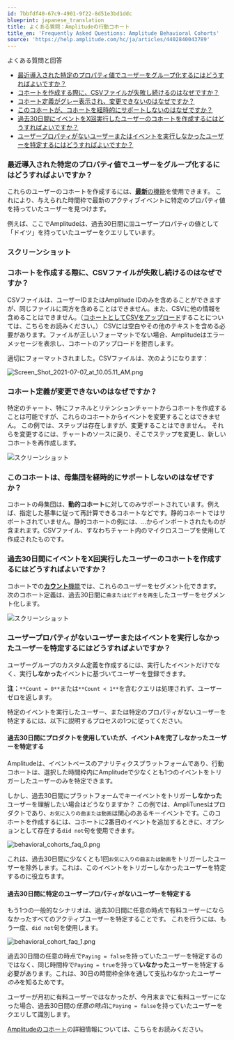 ```yaml
---
id: 7bbfdf40-67c9-4901-9f22-8d51e3bd1ddc
blueprint: japanese_translation
title: よくある質問：Amplitudeの行動コホート
title_en: 'Frequently Asked Questions: Amplitude Behavioral Cohorts'
source: 'https://help.amplitude.com/hc/ja/articles/4402840043789'
---
```

よくある質問と回答

* [最近導入された特定のプロパティ値でユーザーをグループ化するにはどうすればよいですか？](#h_01EQFSHDF70TFPGA0VGN0RW00K)
* [コホートを作成する際に、CSVファイルが失敗し続けるのはなぜですか？](#h_01EQFSHN36C9H71ZEE3SN8VB3W)
* [コホート定義がグレー表示され、変更できないのはなぜですか？](#h_01EQFSHTBQQTMF1Q305M4P68VW)
* [このコホートが、コホートを経時的にサポートしないのはなぜですか？](#h_01F9YX3MZXV7RH1ANMQ9WY14EH)
* [過去30日間にイベントをX回実行したユーザーのコホートを作成するにはどうすればよいですか？](#h_01F9YXFR7V2T8E554PME5WMKB9)
* [ユーザープロパティがないユーザーまたはイベントを実行しなかったユーザーを特定するにはどうすればよいですか？](#h_01H41AQA1ZSHKT7XBXGWEA4K6N)

### 最近導入された特定のプロパティ値でユーザーをグループ化するにはどうすればよいですか？

これらのユーザーのコホートを作成するには、[**最新**の機能](/docs/analytics/behavioral-cohorts)を使用できます。 これにより、与えられた時間枠で最新のアクティブイベントに特定のプロパティ値を持っていたユーザーを見つけます。 

例えば、ここでAmplitudeは、過去30日間に`国`ユーザープロパティの値として「ドイツ」を持っていたユーザーをクエリしています。

### スクリーンショット

### コホートを作成する際に、CSVファイルが失敗し続けるのはなぜですか？

CSVファイルは、ユーザーIDまたはAmplitude IDのみを含めることができますが、同じファイルに両方を含めることはできません。また、CSVに他の情報を含めることはできません。（[コホートとしてCSVをアップロード](/docs/analytics/behavioral-cohorts)することについては、こちらをお読みください。） CSVには空白やその他のテキストを含める必要があります。ファイルが正しいフォーマットでない場合、Amplitudeはエラーメッセージを表示し、コホートのアップロードを拒否します。

適切にフォーマットされました。CSVファイルは、次のようになります：

![Screen_Shot_2021-07-07_at_10.05.11_AM.png](/docs/output/img/jp/screen-shot-2021-07-07-at-10-05-11-am-png.png)

### コホート定義が変更できないのはなぜですか？

特定のチャート、特にファネルとリテンションチャートからコホートを作成することは可能ですが、これらのコホートからイベントを変更することはできません。 この例では、ステップは存在しますが、変更することはできません。 それらを変更するには、チャートのソースに戻り、そこでステップを変更し、新しいコホートを再作成します。

![スクリーンショット](/docs/output/img/jp/sukurinsiyotuto.png)

### このコホートは、母集団を経時的にサポートしないのはなぜですか？

コホートの母集団は、**動的コホート**に対してのみサポートされています。例えば、指定した基準に従って再計算できるコホートなどです。静的コホートではサポートされていません。静的コホートの例には、...からインポートされたものが含まれます。CSVファイル、すなわちチャート内のマイクロスコープを使用して作成されたものです。

### 過去30日間にイベントをX回実行したユーザーのコホートを作成するにはどうすればよいですか？

コホートでの[**カウント**機能](/docs/analytics/behavioral-cohorts)では、これらのユーザーをセグメント化できます。 次のコホート定義は、過去30日間に`曲またはビデオを再生`したユーザーをセグメント化します。

![スクリーンショット](/docs/output/img/jp/sukurinsiyotuto.png)

### ユーザープロパティがないユーザーまたはイベントを実行しなかったユーザーを特定するにはどうすればよいですか？

ユーザーグループのカスタム定義を作成するには、実行したイベントだけでなく、実行**しなかった**イベントに基づいてユーザーを登録できます。

**注：**`**Count = 0**`または`**Count < 1**`を含むクエリは処理されず、ユーザーゼロを返します。

特定のイベントを実行したユーザー、または特定のプロパティがないユーザーを特定するには、以下に説明するプロセスの1つに従ってください。 

#### 過去30日間にプロダクトを使用していたが、イベントAを完了しなかったユーザーを特定する

Amplitudeは、イベントベースのアナリティクスプラットフォームであり、行動コホートは、選択した時間枠内にAmplitudeで少なくとも1つのイベントをトリガーしたユーザーのみを特定できます。

しかし、過去30日間にプラットフォームでキーイベントをトリガー**しなかった**ユーザーを理解したい場合はどうなりますか？ この例では、AmpliTunesはプロダクトであり、`お気に入りの曲または動画`は関心のあるキーイベントです。このコホートを作成するには、コホートに2番目のイベントを追加するときに、オプションとして存在する`did not`句を使用できます。

![behavioral_cohorts_faq_0.png](/docs/output/img/jp/behavioral-cohorts-faq-0-png.png)

これは、過去30日間に少なくとも1回`お気に入りの曲または動画`をトリガーしたユーザーを除外します。これは、このイベントをトリガーしなかったユーザーを特定するのに役立ちます。

#### 過去30日間に特定のユーザープロパティがないユーザーを特定する

もう1つの一般的なシナリオは、過去30日間に任意の時点で有料ユーザーにならなかったすべてのアクティブユーザーを特定することです。 これを行うには、もう一度、`did not`句を使用します。

![behavioral_cohort_faq_1.png](/docs/output/img/jp/behavioral-cohort-faq-1-png.png)

過去30日間の任意の時点で`Paying = false`を持っていたユーザーを特定するのではなく、同じ時間枠で`Paying = true`を持って**いなかった**ユーザーを特定する必要があります。これは、30日の時間枠全体を通して支払わなかったユーザー*のみ*を知るためです。

ユーザーが月初に有料ユーザーではなかったが、今月末までに有料ユーザーになった場合、過去30日間の*任意の時点*に`Paying = false`を持っていたユーザーをクエリして識別します。

[Amplitudeのコホート](/docs/analytics/behavioral-cohorts)の詳細情報については、こちらをお読みください。
